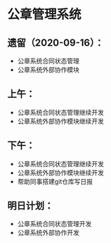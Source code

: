 # 公章管理系统

## 遗留（2020-09-16）：

- 公章系统合同状态管理
- 公章系统外部协作模块

## 上午：

- 公章系统合同状态管理继续开发
- 公章系统外部协作模块继续开发

## 下午：

- 公章系统合同状态管理继续开发
- 公章系统外部协作模块继续开发
- 帮助同事搭建git仓库写日报

## 明日计划：

- 公章系统合同状态管理开发
- 公章系统外部协作开发
